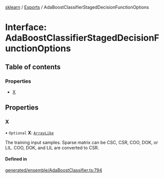 [sklearn](../readme.md) / [Exports](../modules.md) / AdaBoostClassifierStagedDecisionFunctionOptions

# Interface: AdaBoostClassifierStagedDecisionFunctionOptions

## Table of contents

### Properties

- [X](AdaBoostClassifierStagedDecisionFunctionOptions.md#x)

## Properties

### X

• `Optional` **X**: [`ArrayLike`](../modules.md#arraylike)

The training input samples. Sparse matrix can be CSC, CSR, COO, DOK, or LIL. COO, DOK, and LIL are converted to CSR.

#### Defined in

[generated/ensemble/AdaBoostClassifier.ts:794](https://github.com/transitive-bullshit/scikit-learn-ts/blob/367336a/packages/sklearn/src/generated/ensemble/AdaBoostClassifier.ts#L794)
